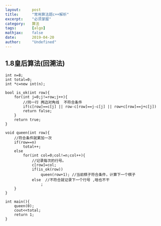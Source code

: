 ```yaml
---
layout:     post
title:      "常用算法题c++解析"
excerpt:    "必须掌握"
category:   算法
tags:       [algo]
mathjax:    false
date:       2019-04-20
author:     "Undefined"
---
```



## 1.8皇后算法(回溯法)

	int n=8;
	int total=0;
	int *c=new int(n);

	bool is_ok(int row){
		for(int j=0;j!=row;j++){
			//同一行 两边对角线  不符合条件
			if(c[row]==c[j] || row-c[row]==j-c[j] || row+c[row]==j+c[j])
			return false;
		}
		return true;
	}

	void queen(int row){
		//符合条件就累加一次
		if(row==n)
			total++;
		else
			for(int col=0;col!=n;col++){
				//记录每次的行号。
				c[row]=col;
				if(is_ok(row)) 
					queen(row+1); //当前棋子符合条件，计算下一个棋子
				else  //不符合就记录下一个行号 ,啥也不干
					;
		}
	}

	int main(){
		queen(0);
		cout<<total;
		return 1;
	}
	
	